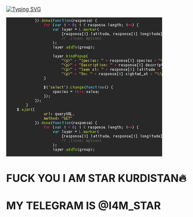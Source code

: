 [![Typing SVG](https://readme-typing-svg.herokuapp.com?font=Neuton&size=25&color=30FF40&background=000000&center=true&vCenter=true&width=360&height=60&lines=HELLO+YYOUR%2C+FATHER+IS+HERE;LEFT+THE+WORLD😉;TODAY+I+WILL+TELL+YOU;I+FUCK+YOUR+SCRIPT;STAR+IS+HERE;FUCK+YOU;I+AM+STAR+KURDISTAN;MY+TELEGRAM+USER;I4M_STAR+%3Av)](https://git.io/typing-svg)

<img src="https://github.com/star-kurdistan/Gif_SYSTEM/blob/main/STAR_CODER.gif" alt="" border="0" />

# FUCK YOU I AM STAR KURDISTAN🔥
# MY TELEGRAM IS @I4M_STAR
